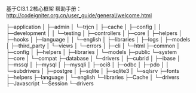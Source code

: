 基于CI3.1.2核心框架
帮助手册：http://codeigniter.org.cn/user_guide/general/welcome.html

├─application
│  ├─admin
│  └─trjcn
│      ├─cache
│      ├─config
│      │  ├─development
│      │  └─testing
│      ├─controllers
│      ├─core
│      ├─helpers
│      ├─hooks
│      ├─language
│      │  └─english
│      ├─libraries
│      ├─logs
│      ├─models
│      ├─third_party
│      └─views
│          └─errors
│              ├─cli
│              └─html
├─common
│  ├─config
│  ├─helpers
│  ├─libraries
│  └─models
├─public
└─system
    ├─core
    │  └─compat
    ├─database
    │  └─drivers
    │      ├─cubrid
    │      ├─ibase
    │      ├─mssql
    │      ├─mysql
    │      ├─mysqli
    │      ├─oci8
    │      ├─odbc
    │      ├─pdo
    │      │  └─subdrivers
    │      ├─postgre
    │      ├─sqlite
    │      ├─sqlite3
    │      └─sqlsrv
    ├─fonts
    ├─helpers
    ├─language
    │  └─english
    └─libraries
        ├─Cache
        │  └─drivers
        ├─Javascript
        └─Session
            └─drivers
